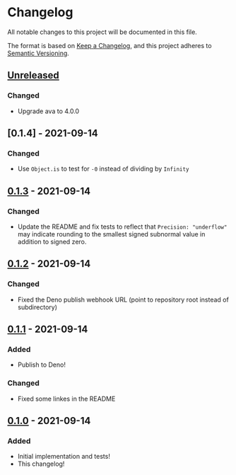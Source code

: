 # Changelog

All notable changes to this project will be documented in this file.

The format is based on [Keep a Changelog](https://keepachangelog.com/en/1.0.0/), and this project adheres to [Semantic Versioning](https://semver.org/spec/v2.0.0.html).

## [Unreleased]

### Changed

- Upgrade ava to 4.0.0

## [0.1.4] - 2021-09-14

### Changed

- Use `Object.is` to test for `-0` instead of dividing by `Infinity`

## [0.1.3] - 2021-09-14

### Changed

- Update the README and fix tests to reflect that `Precision: "underflow"` may indicate rounding to the smallest signed subnormal value in addition to signed zero.

## [0.1.2] - 2021-09-14

### Changed

- Fixed the Deno publish webhook URL (point to repository root instead of subdirectory)

## [0.1.1] - 2021-09-14

### Added

- Publish to Deno!

### Changed

- Fixed some linkes in the README

## [0.1.0] - 2021-09-14

### Added

- Initial implementation and tests!
- This changelog!

[unreleased]: https://github.com/joeltg/big-varint/compare/v0.1.3...HEAD
[0.1.3]: https://github.com/joeltg/big-varint/compare/v0.1.3
[0.1.2]: https://github.com/joeltg/big-varint/compare/v0.1.2
[0.1.1]: https://github.com/joeltg/big-varint/compare/v0.1.1
[0.1.0]: https://github.com/joeltg/big-varint/compare/v0.1.0

